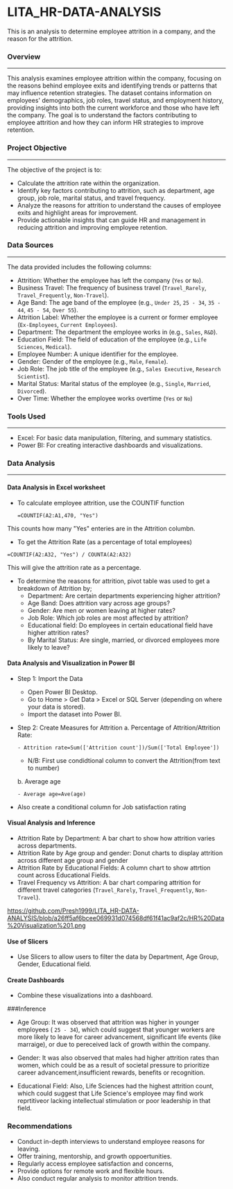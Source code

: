 # LITA_HR-DATA-ANALYSIS
This is an analysis to determine  employee attrition in a company, and the reason for the attrition.

### Overview
----
This analysis examines employee attrition within the company, focusing on the reasons behind employee exits and identifying trends or patterns that may influence retention strategies. The dataset contains information on employees' demographics, job roles, travel status, and employment history, providing insights into both the current workforce and those who have left the company. The goal is to understand the factors contributing to employee attrition and how they can inform HR strategies to improve retention.


### Project Objective
----
The objective of the project is to:
 - Calculate the attrition rate within the organization.
 - Identify key factors contributing to attrition, such as department, age group, job role, marital status, and travel frequency.
 - Analyze the reasons for attrition to understand the causes of employee exits and highlight areas for improvement.
 - Provide actionable insights that can guide HR and management in reducing attrition and improving employee retention.

### Data Sources
----
The data provided includes the following columns:
  - Attrition: Whether the employee has left the company (`Yes` or `No`).
  - Business Travel: The frequency of business travel (`Travel_Rarely`, `Travel_Frequently`, `Non-Travel`).
  - Age Band: The age band of the employee (e.g., `Under 25`, `25 - 34`, `35 - 44`, `45 - 54`, `Over 55`).
  - Attrition Label: Whether the employee is a current or former employee (`Ex-Employees`, `Current Employees`).
 -  Department: The department the employee works in (e.g., `Sales`, `R&D`).
 -  Education Field: The field of education of the employee (e.g., `Life Sciences`, `Medical`).
 -  Employee Number: A unique identifier for the employee.
 -  Gender: Gender of the employee (e.g., `Male`, `Female`).
 -  Job Role: The job title of the employee (e.g., `Sales Executive`, `Research Scientist`).
 -  Marital Status: Marital status of the employee (e.g., `Single`, `Married`, `Divorced`).
 -  Over Time: Whether the employee works overtime (`Yes` or `No`)

### Tools Used
----
  - Excel: For basic data manipulation, filtering, and summary statistics.
  -  Power BI: For creating interactive dashboards and visualizations.
    
    
### Data Analysis
----
#### Data Analysis in Excel worksheet
   
   - To calculate employee attrition, use the COUNTIF function

         =COUNTIF(A2:A1,470, "Yes")

   This counts how many "Yes" enteries are in the Attrition columbn.
  
   - To get the	Attrition Rate (as a percentage of total employees)

    =COUNTIF(A2:A32, "Yes") / COUNTA(A2:A32)

 This will give the attrition rate as a percentage.

 - To determine the reasons for attrition, pivot table was used to get a breakdown of Attrition by;
   -  Department: Are certain departments experiencing higher attrition?
   -  Age Band: Does attrition vary across age groups?
   -  Gender: Are men or women leaving at higher rates?
   -  Job Role: Which job roles are most affected by attrition?
   -  Educational field: Do employees in certain educational field have higher attrition rates?
   -  By Marital Status: Are single, married, or divorced employees more likely to leave?

  ####  Data Analysis and Visualization in Power BI
   -  Step 1: Import the Data
      -  Open Power BI Desktop.
      -  Go to Home > Get Data > Excel or SQL Server (depending on where your data is stored).
       - 	Import the dataset into Power BI.

   -  Step 2: Create Measures for Attrition
       a. Percentage of Attrition/Attrition Rate:
      
          - Attrition rate=Sum(['Attrition count'])/Sum(['Total Employee'])
      
         -  N/B: First use condidtional column to convert the Attrition(from text to number)
           
        b. Average age
      
          - Average age=Ave(age)

   - Also create a conditional column for Job satisfaction rating

#### Visual Analysis and Inference
 - Attrition Rate by Department: A bar chart to show how attrition varies across departments.
 - Attrition Rate by Age group and gender: Donut charts to display attrition across different age group and gender
 - Attrition Rate by Educational Fields: A column chart to show attrtion count across Educational Fields.
 - Travel Frequency vs Attrition: A bar chart comparing attrition for different travel categories (`Travel_Rarely`, `Travel_Frequently`, `Non-Travel`).

https://github.com/Presh1999/LITA_HR-DATA-ANALYSIS/blob/a26ff5af6bcee069931d074568df61f41ac9af2c/HR%20Data%20Visualization%201.png


#### Use of Slicers
  - Use Slicers to allow users to filter the data by Department, Age Group, Gender, Educational field.

#### Create Dashboards
  -	Combine these visualizations into a dashboard.

###Inference
 - Age Group: It was observed that attrition was higher in younger employees
( `25 - 34`), which could suggest that younger workers are more likely to leave for career advancement, significant life events (like marraige), or due to pereceived lack of growth within the company.

 - Gender: It was also observed that males had higher attrition rates than women, which could be as a result of societal pressure to prioritize career advancement,insufficient rewards, benefits or recognition.

 - Educational Field: Also, Life Sciences had the highest attrition count, which could suggest that Life Science's employee may find work reprtitiveor lacking intellectual stimulation or poor leadership in that field.
  

### Recommendations
  - Conduct in-depth interviews to understand employee reasons for leaving.
  - Offer training, mentorship, and growth oppoertunities.
  - Regularly access employee satisfaction and concerns,
  - Provide options for remote work and flexible hours.
  - Also conduct regular analysis to monitor attrition trends.




